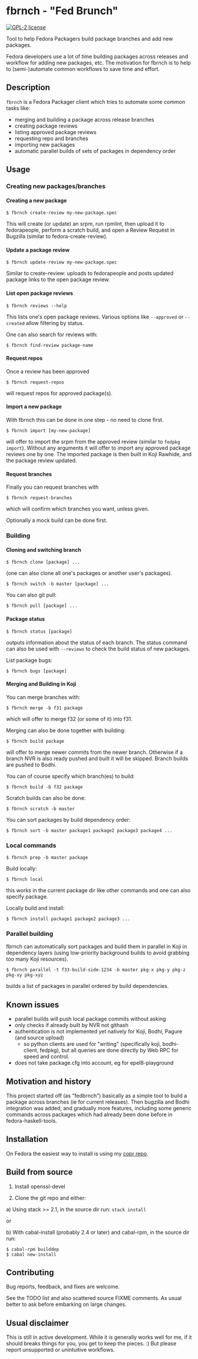 # fbrnch - "Fed Brunch"

[![GPL-2 license](https://img.shields.io/badge/license-GPL--2-blue.svg)](LICENSE)
<!---
[![Hackage](https://img.shields.io/hackage/v/fbrnch.svg)](https://hackage.haskell.org/package/fbrnch)
[![Stackage Lts](http://stackage.org/package/fbrnch/badge/lts)](http://stackage.org/lts/package/fbrnch)
[![Stackage Nightly](http://stackage.org/package/fbrnch/badge/nightly)](http://stackage.org/nightly/package/fbrnch)
-->
Tool to help Fedora Packagers build package branches and add new packages.

Fedora developers use a lot of time building packages across releases
and workflow for adding new packages, etc. The motivation for fbrnch is
to help to (semi-)automate common workflows to save time and effort.

## Description
`fbrnch` is a Fedora Packager client which tries to automate some common tasks
like:

- merging and building a package across release branches
- creating package reviews
- listing approved package reviews
- requesting repo and branches
- importing new packages
- automatic parallel builds of sets of packages in dependency order

## Usage

### Creating new packages/branches

#### Creating a new package
```
$ fbrnch create-review my-new-package.spec
```
This will create (or update) an srpm, run rpmlint,
then upload it to fedorapeople, perform a scratch build,
and open a Review Request in Bugzilla (similar to fedora-create-review).

#### Update a package review
```
$ fbrnch update-review my-new-package.spec
```
Similar to create-review: uploads to fedorapeople and posts
updated package links to the open package review.

#### List open package reviews
```
$ fbrnch reviews --help
```
This lists one's open package reviews.
Various options like `--approved` or `--created` allow filtering by status.

One can also search for reviews with:
```
$ fbrnch find-review package-name
```

#### Request repos
Once a review has been approved
```
$ fbrnch request-repos
```
will request repos for approved package(s).

#### Import a new package
With fbrnch this can be done in one step - no need to clone first.
```
$ fbrnch import [my-new-package]
```
will offer to import the srpm from the approved review
(similar to `fedpkg import`).
Without any arguments it will offer to import any approved package reviews
one by one.
The imported package is then built in Koji Rawhide,
and the package review updated.

#### Request branches
Finally you can request branches with
```
$ fbrnch request-branches
```
which will confirm which branches you want, unless given.

Optionally a mock build can be done first.


### Building
#### Cloning and switching branch
```
$ fbrnch clone [package] ...
```
(one can also clone all one's packages or another user's packages).

```
$ fbrnch switch -b master [package] ...
```

You can also git pull:
```
$ fbrnch pull [package] ...
```
#### Package status
```
$ fbrnch status [package]
```
outputs information about the status of each branch.
The status command can also be used with `--reviews`
to check the build status of new packages.

List package bugs:
```
$ fbrnch bugs [package]
```

#### Merging and Building in Koji
You can merge branches with:
```
$ fbrnch merge -b f31 package
```
which will offer to merge f32 (or some of it) into f31.

Merging can also be done together with building:
```
$ fbrnch build package
```
will offer to merge newer commits from the newer branch.
Otherwise if a branch NVR is also ready pushed and built it will be skipped.
Branch builds are pushed to Bodhi.

You can of course specify which branch(es) to build:
```
$ fbrnch build -b f32 package
```

Scratch builds can also be done:
```
$ fbrnch scratch -b master
```

You can sort packages by build dependency order:
```
$ fbrnch sort -b master package1 package2 package3 package4 ...
```

### Local commands
```
$ fbrnch prep -b master package
```

Build locally:
```
$ fbrnch local
```
this works in the current package dir like other commands
and one can also specify package.

Locally build and install:
```
$ fbrnch install package1 package2 package3 ...
```

### Parallel building
fbrnch can automatically sort packages and build them in parallel
in Koji in dependency layers (using low-priority background builds
to avoid grabbing too many Koji resources).

```
$ fbrnch parallel -t f33-build-side-1234 -b master pkg-x pkg-y pkg-z pkg-xy pkg-xyz
```
builds a list of packages in parallel ordered by build dependencies.

## Known issues
- parallel builds will push local package commits without asking
- only checks if already built by NVR not githash
- authentication is not implemented yet natively for Koji, Bodhi, Pagure
  (and source upload)
  - so python clients are used for "writing"
    (specifically koji, bodhi-client, fedpkg),
    but all queries are done directly by Web RPC for speed and control.
- does not take package.cfg into account, eg for epel8-playground

## Motivation and history
This project started off (as "fedbrnch") basically as a simple tool to
build a package across branches (ie for current releases).  Then bugzilla
and Bodhi integration was added, and gradually more features, including
some generic commands across packages which had already been done before
in fedora-haskell-tools.

## Installation
On Fedora the easiest way to install is using my [copr repo](https://copr.fedorainfracloud.org/coprs/petersen/fbrnch/).

## Build from source
1. Install openssl-devel

2. Clone the git repo and either:

a) Using stack >= 2.1, in the source dir run: `stack install`

or

b) With cabal-install (probably 2.4 or later) and cabal-rpm, in the source dir run:

```
$ cabal-rpm builddep
$ cabal new-install
```

## Contributing
Bug reports, feedback, and fixes are welcome.

See the TODO list and also scattered source FIXME comments.
As usual better to ask before embarking on large changes.

## Usual disclaimer
This is still in active development.
While it is generally works well for me,
if it should breaks things for you, you get to keep the pieces. :)
But please report unsupported or unintuitive workflows.
